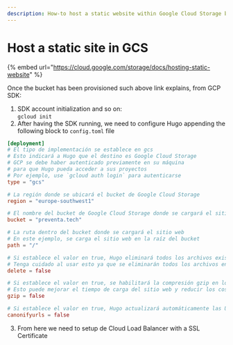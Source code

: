 ```yaml
---
description: How-to host a static website within Google Cloud Storage bucket
---
```


# Host a static site in GCS

{% embed url="https://cloud.google.com/storage/docs/hosting-static-website" %}

Once the bucket has been provisioned such above link explains, from GCP SDK:

1. SDK account initialization and so on:\
   `gcloud init`
2. After having the SDK running, we need to configure Hugo appending the following block to `config.toml` file

```toml
[deployment]
# El tipo de implementación se establece en gcs
# Esto indicará a Hugo que el destino es Google Cloud Storage
# GCP se debe haber autenticado previamente en su máquina
# para que Hugo pueda acceder a sus proyectos
# Por ejemplo, use `gcloud auth login` para autenticarse
type = "gcs"

# La región donde se ubicará el bucket de Google Cloud Storage
region = "europe-southwest1"

# El nombre del bucket de Google Cloud Storage donde se cargará el sitio web
bucket = "preventa.tech"

# La ruta dentro del bucket donde se cargará el sitio web
# En este ejemplo, se carga el sitio web en la raíz del bucket
path = "/"

# Si establece el valor en true, Hugo eliminará todos los archivos existentes en el bucket antes de cargar los nuevos
# Tenga cuidado al usar esto ya que se eliminarán todos los archivos en el bucket especificado
delete = false

# Si establece el valor en true, se habilitará la compresión gzip en los archivos antes de cargarlos en el bucket
# Esto puede mejorar el tiempo de carga del sitio web y reducir los costos de almacenamiento en GCP
gzip = false

# Si establece el valor en true, Hugo actualizará automáticamente las URL de los enlaces internos para que se ajusten a la URL del sitio en GCP
canonifyurls = false

```

3. From here we need to setup de Cloud Load Balancer with a SSL Certificate
